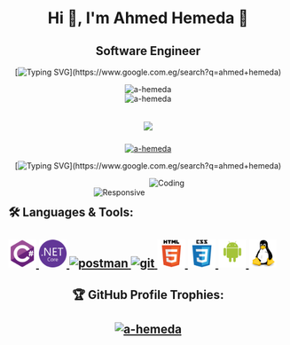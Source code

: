 <h1 align="center">Hi 👋, I'm Ahmed Hemeda 👑</h1>
<h2 align="center">Software Engineer </h2>
<div align="center">

[![Typing SVG](https://readme-typing-svg.demolab.com?font=Orbitron&weight=550&size=22&pause=1000&color=C00000&center=true&vCenter=true&width=420&lines=Follow+to+get+new+updates+💙👌;)](https://www.google.com.eg/search?q=ahmed+hemeda)

</div>
<p align="center"> <img src="https://komarev.com/ghpvc/?username=a-hemeda&label=Profile%20views&color=007000&style=flat" alt="a-hemeda" height="70" width="410" />
<br>
<img src="https://img.shields.io/github/followers/a-hemeda?label=Followers&color=700000&style=flat" alt="a-hemeda" height="60" width="220" />
</p>

<h2 align="center"> <img src="https://readme-typing-svg.herokuapp.com?lines=View+my+new+posts+on+LinkedIn+❤️✨" /> </h2>
<p align="center">
<a href="https://linkedin.com/in/a-hemeda" target="blank"><img align="center" src="https://raw.githubusercontent.com/rahuldkjain/github-profile-readme-generator/master/src/images/icons/Social/linked-in-alt.svg" alt="a-hemeda" height="100" width="100" /></a>
</p>
<div align="center">

[![Typing SVG](https://readme-typing-svg.demolab.com?font=Orbitron&weight=600&size=30&pause=1000&color=00A000&center=true&vCenter=true&width=450&lines=👉+Me+on+Google+💎;)](https://www.google.com.eg/search?q=ahmed+hemeda)

</div>
<img align="right" alt="Coding" width="250" src="https://user-images.githubusercontent.com/74038190/229223263-cf2e4b07-2615-4f87-9c38-e37600f8381a.gif">
<img align="right" alt="Responsive" width="350" src="https://media.tenor.com/UttC4AITYR4AAAAd/full-stack-developer.gif" />
<br>

<h2 align="left">🛠 Languages & Tools:<h2>
<p align="left">
 <a href="https://www.w3schools.com/cs/" target="_blank" rel="noreferrer"> <img src="https://raw.githubusercontent.com/devicons/devicon/master/icons/csharp/csharp-original.svg" alt="csharp" width="50" height="50"/> </a>
 <a href="https://dotnet.microsoft.com/" target="_blank" rel="noreferrer"> <img src="https://raw.githubusercontent.com/devicons/devicon/master/icons/dotnetcore/dotnetcore-original.svg" alt="dotnet" width="50" height="50"/> </a>
 <a href="https://postman.com" target="_blank" rel="noreferrer"> <img src="https://www.vectorlogo.zone/logos/getpostman/getpostman-icon.svg" alt="postman" width="50" height="50"/> </a>
 <a href="https://git-scm.com/" target="_blank" rel="noreferrer"> <img src="https://www.vectorlogo.zone/logos/git-scm/git-scm-icon.svg" alt="git" width="50" height="50"/> </a>
 <a href="https://www.w3.org/html/" target="_blank" rel="noreferrer"> <img src="https://raw.githubusercontent.com/devicons/devicon/master/icons/html5/html5-original-wordmark.svg" alt="html5" width="50" height="50"/> </a>
 <a href="https://www.w3schools.com/css/" target="_blank" rel="noreferrer"> <img src="https://raw.githubusercontent.com/devicons/devicon/master/icons/css3/css3-original-wordmark.svg" alt="css3" width="50" height="50"/> </a>
 <a href="https://developer.android.com" target="_blank" rel="noreferrer"> <img src="https://raw.githubusercontent.com/devicons/devicon/master/icons/android/android-original-wordmark.svg" alt="android" width="50" height="50"/> </a>
 <a href="https://www.linux.org/" target="_blank" rel="noreferrer"> <img src="https://raw.githubusercontent.com/devicons/devicon/master/icons/linux/linux-original.svg" alt="linux" width="50" height="50"/> </a> </p>

<h2 align="center">🏆 GitHub Profile Trophies:<h2>
<p align="center">
 <a href="https://github.com/ryo-ma/github-profile-trophy"><img src="https://github-profile-trophy.vercel.app/?username=a-hemeda&theme=algolia" alt="a-hemeda" /></a> </p>
